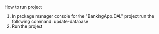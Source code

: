 How to run project
1. In package manager console for the "BankingApp.DAL" project run the following command: update-database
2. Run the project
